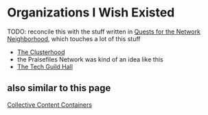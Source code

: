 # Organizations I Wish Existed

TODO: reconcile this with the stuff written in [Quests for the Network Neighborhood](8905d737-8f2a-4de7-a850-c1f2b04cd45e.md), which touches a lot of this stuff

- [The Clusterhood](9664b592-59ed-4ac5-bf15-9b67f67af111.md)
- the Praisefiles Network was kind of an idea like this
- [The Tech Guild Hall](11ad1cbd-34ea-4ca9-821b-6523c3fd86ac.md)

## also similar to this page

[Collective Content Containers](3a393a7f-58e0-41de-aef9-267b2f911f95.md)
